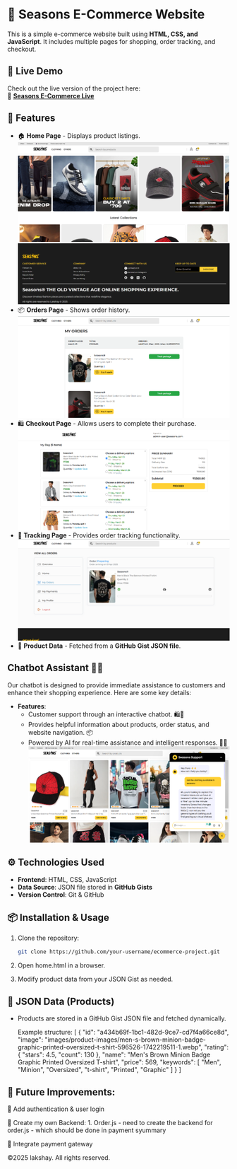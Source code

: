# 🛒 Seasons E-Commerce Website

This is a simple e-commerce website built using **HTML, CSS, and JavaScript**. It includes multiple pages for shopping, order tracking, and checkout.

## 🚀 Live Demo

Check out the live version of the project here:  
🔗 **[Seasons E-Commerce Live](https://seasons-e-commerce.netlify.app/)**  


## 🚀 Features

- 🏠 **Home Page** - Displays product listings.
![Homepage Screenshot](images/Readme/homePage.png)
![Homepage Screenshot](images/Readme/footer.png)
- 📦 **Orders Page** - Shows order history.
![Homepage Screenshot](images/Readme/ordersPage.png)
- 🛍️ **Checkout Page** - Allows users to complete their purchase.
![Homepage Screenshot](images/Readme/checkoutPage.png)
- 🚚 **Tracking Page** - Provides order tracking functionality.
![Homepage Screenshot](images/Readme/trackingPage.png)
- 📄 **Product Data** - Fetched from a **GitHub Gist JSON file**.
<!-- 
## 📂 Project Structure -->

## Chatbot Assistant 🤖💬

Our chatbot is designed to provide immediate assistance to customers and enhance their shopping experience. Here are some key details:

- **Features**:
  - Customer support through an interactive chatbot. 🛍️🤖
  - Provides helpful information about products, order status, and website navigation. 📦
  - Powered by AI for real-time assistance and intelligent responses. 🧠💡
  ![AIBot Screenshot](images/Readme/ChatBot.png)

## ⚙️ Technologies Used

- **Frontend**: HTML, CSS, JavaScript  
- **Data Source**: JSON file stored in **GitHub Gists**  
- **Version Control**: Git & GitHub  

## 📦 Installation & Usage

1. Clone the repository:
   ```bash
   git clone https://github.com/your-username/ecommerce-project.git

2. Open home.html in a browser.

3. Modify product data from your JSON Gist as needed.

## 📜 JSON Data (Products)

 - Products are stored in a GitHub Gist JSON file and fetched dynamically.

   Example structure:
    [
        {
            "id": "a434b69f-1bc1-482d-9ce7-cd7f4a66ce8d",
            "image": "images/product-images/men-s-brown-minion-badge-graphic-printed-oversized-t-shirt-596526-1742219511-1.webp",
            "rating": {
                    "stars": 4.5,
                    "count": 130
            },
            "name": "Men's Brown Minion Badge Graphic Printed Oversized T-shirt",
            "price": 569,
            "keywords": [
                    "Men",
                    "Minion",
                    "Oversized",
                    "t-shirt",
                    "Printed",
                    "Graphic"
            ]
        }
    ]

## 🎯 Future Improvements:

🔹 Add authentication & user login

🔹 Create my own Backend:
    1. Order.js
    - need to create the backend for order.js
    - which should be done in payment syummary

🔹 Integrate payment gateway

©2025 lakshay. All rights reserved.